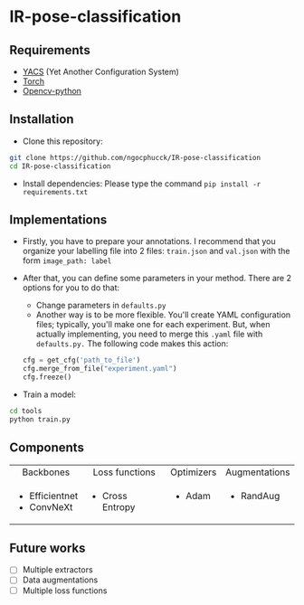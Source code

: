 <h1>IR-pose-classification</h1>
<h2 class="requirements">Requirements</h2>
<ul>
    <li><a href="https://github.com/rbgirshick/yacs">YACS</a> (Yet Another Configuration System)</li>
    <li><a href="https://pytorch.org/">Torch</a> </li>
    <li><a href="https://opencv.org/">Opencv-python</a> </li>
</ul>

<h2>Installation</h2>

- Clone this repository:

```bash
git clone https://github.com/ngocphucck/IR-pose-classification
cd IR-pose-classification
```

- Install dependencies: Please type the command `pip install -r requirements.txt`


<h2>Implementations</h2>

- Firstly, you have to prepare your annotations. I recommend that you organize your labelling file into 2 files: `train.json` and `val.json` with the form `image_path: label`
- After that, you can define some parameters in your method. There are 2 options for you to do that:
    - Change parameters in `defaults.py`
    - Another way is to be more flexible. You'll create YAML configuration files; typically, you'll make one for each experiment. But, when actually implementing, you need to merge this `.yaml` file with `defaults.py.` The following code makes this action:
    
    ```python
    cfg = get_cfg('path_to_file')
    cfg.merge_from_file("experiment.yaml")
    cfg.freeze()
    ```
- Train a model: 
```bash
cd tools
python train.py
```

<h2>Components</h2>
<table align="center">
<tr valign="bottom" align="center">
    <td>Backbones</td>
    <td>Loss functions</td>
    <td>Optimizers</td>
    <td>Augmentations</td>
</tr>
<tr valign="top">
    <td>
    <ul>
        <li>Efficientnet</li>
        <li>ConvNeXt</li>
    </ul>
    </td>
    <td>
    <ul>
        <li>Cross Entropy</li>
    </ul>
    </td>
    <td>
    <ul>
        <li>Adam</li>
    </ul>
    </td>
    <td>
    <ul>
        <li>RandAug</li>
    </ul>
    </td>
</tr>
</table>

<h2>Future works</h2>

- [ ] Multiple extractors 
- [ ] Data augmentations 
- [ ] Multiple loss functions 
